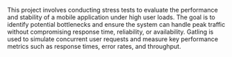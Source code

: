 This project involves conducting stress tests to evaluate the performance and stability of a mobile application under high user loads. The goal is to identify potential bottlenecks and ensure the system can handle peak traffic without compromising response time, reliability, or availability. Gatling is used to simulate concurrent user requests and measure key performance metrics such as response times, error rates, and throughput.
